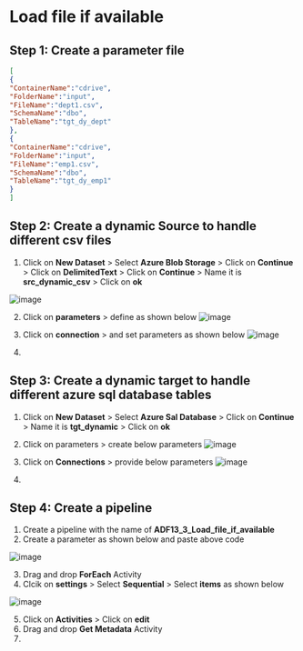 # Load file if available

## Step 1: Create a parameter file
``` json
[
{
"ContainerName":"cdrive",
"FolderName":"input",
"FileName":"dept1.csv",
"SchemaName":"dbo",
"TableName":"tgt_dy_dept"
},
{
"ContainerName":"cdrive",
"FolderName":"input",
"FileName":"emp1.csv",
"SchemaName":"dbo",
"TableName":"tgt_dy_emp1"
}
]

```

## Step 2: Create a dynamic Source to handle different csv files
1. Click on **New Dataset** > Select **Azure Blob Storage** > Click on **Continue** > Click on **DelimitedText** > Click on **Continue** > Name it is **src_dynamic_csv** > Click on **ok**
   
  ![image](https://github.com/rritec/Cloud-Data-Engineering/assets/20516321/d4a508a5-822e-48ce-9b99-8689a64e0cf3)

2. Click on **parameters** > define as shown below
   ![image](https://github.com/rritec/Cloud-Data-Engineering/assets/20516321/eaacac2e-5524-4a75-b753-e87a9fb03266)

3. Click on **connection** > and set parameters as shown below
   ![image](https://github.com/rritec/Cloud-Data-Engineering/assets/20516321/da4d9bff-79f3-40b8-ba39-bd0e3d408b81)

4. 
## Step 3: Create a dynamic target to handle different azure sql database tables

1. Click on **New Dataset** > Select **Azure Sal Database** > Click on **Continue** > Name it is **tgt_dynamic** > Click on **ok**
   
2. Click on parameters > create below parameters
   ![image](https://github.com/rritec/Cloud-Data-Engineering/assets/20516321/c4193227-f38c-4f84-af5d-950261460c85)

3. Click on **Connections** > provide below parameters
   ![image](https://github.com/rritec/Cloud-Data-Engineering/assets/20516321/c00620f5-969b-4866-9554-82c1714319c9)

4. 
## Step 4: Create a pipeline
1. Create a pipeline with the name of **ADF13_3_Load_file_if_available**
2. Create a parameter as shown below and paste above code

  ![image](https://github.com/rritec/Cloud-Data-Engineering/assets/20516321/3750c094-b6ad-4026-b23c-e2044c978235)

3. Drag and drop **ForEach** Activity
4. Clcik on **settings** > Select **Sequential** > Select **items** as shown below

  ![image](https://github.com/rritec/Cloud-Data-Engineering/assets/20516321/cca1ce23-fb4c-42ed-80d0-30b52bc679e0)

5. Click on **Activities** > Click on **edit**
6. Drag and drop **Get Metadata** Activity
7. 
## 
